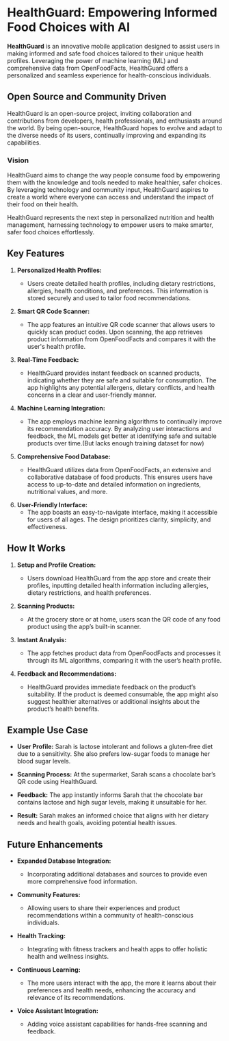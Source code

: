 # HealthGuard: Empowering Informed Food Choices with AI

**HealthGuard** is an innovative mobile application designed to assist users in making informed and safe food choices tailored to their unique health profiles. Leveraging the power of machine learning (ML) and comprehensive data from OpenFoodFacts, HealthGuard offers a personalized and seamless experience for health-conscious individuals.

## Open Source and Community Driven

HealthGuard is an open-source project, inviting collaboration and contributions from developers, health professionals, and enthusiasts around the world. By being open-source, HealthGuard hopes to evolve and adapt to the diverse needs of its users, continually improving and expanding its capabilities.

### Vision

HealthGuard aims to change the way people consume food by empowering them with the knowledge and tools needed to make healthier, safer choices. By leveraging technology and community input, HealthGuard aspires to create a world where everyone can access and understand the impact of their food on their health.

HealthGuard represents the next step in personalized nutrition and health management, harnessing technology to empower users to make smarter, safer food choices effortlessly.

## Key Features

1. **Personalized Health Profiles:**
   - Users create detailed health profiles, including dietary restrictions, allergies, health conditions, and preferences. This information is stored securely and used to tailor food recommendations.

2. **Smart QR Code Scanner:**
   - The app features an intuitive QR code scanner that allows users to quickly scan product codes. Upon scanning, the app retrieves product information from OpenFoodFacts and compares it with the user's health profile.

3. **Real-Time Feedback:**
   - HealthGuard provides instant feedback on scanned products, indicating whether they are safe and suitable for consumption. The app highlights any potential allergens, dietary conflicts, and health concerns in a clear and user-friendly manner.

4. **Machine Learning Integration:**
   - The app employs machine learning algorithms to continually improve its recommendation accuracy. By analyzing user interactions and feedback, the ML models get better at identifying safe and suitable products over time.(But lacks enough training dataset for now)

5. **Comprehensive Food Database:**
   - HealthGuard utilizes data from OpenFoodFacts, an extensive and collaborative database of food products. This ensures users have access to up-to-date and detailed information on ingredients, nutritional values, and more.

<!-- 6. **Detailed Product Information:**
   - Users can view detailed information about each product, including ingredients, nutritional facts, and potential allergens. This transparency helps users make well-informed decisions. -->

<!-- 7. **Health Insights and Recommendations:**
   - Based on the user’s profile and scanning history, HealthGuard provides personalized health insights and food recommendations. These suggestions are aimed at promoting healthier eating habits and preventing adverse reactions. -->

6. **User-Friendly Interface:**
   - The app boasts an easy-to-navigate interface, making it accessible for users of all ages. The design prioritizes clarity, simplicity, and effectiveness.

<!-- 9. **Scan History:**
   - HealthGuard keeps a history of scanned products, allowing users to review past scans and make more consistent food choices.

10. **Data Security:**
    - User data is protected with advanced encryption and privacy measures. HealthGuard ensures that personal health information remains confidential and secure. -->

## How It Works

1. **Setup and Profile Creation:**
   - Users download HealthGuard from the app store and create their profiles, inputting detailed health information including allergies, dietary restrictions, and health preferences.

2. **Scanning Products:**
   - At the grocery store or at home, users scan the QR code of any food product using the app’s built-in scanner.

3. **Instant Analysis:**
   - The app fetches product data from OpenFoodFacts and processes it through its ML algorithms, comparing it with the user’s health profile.

4. **Feedback and Recommendations:**
   - HealthGuard provides immediate feedback on the product’s suitability. If the product is deemed consumable, the app might also suggest healthier alternatives or additional insights about the product’s health benefits.


## Example Use Case

- **User Profile:** Sarah is lactose intolerant and follows a gluten-free diet due to a sensitivity. She also prefers low-sugar foods to manage her blood sugar levels.

- **Scanning Process:** At the supermarket, Sarah scans a chocolate bar’s QR code using HealthGuard.

- **Feedback:** The app instantly informs Sarah that the chocolate bar contains lactose and high sugar levels, making it unsuitable for her.

<!-- - **Recommendation:** HealthGuard suggests an alternative dark chocolate brand that is lactose-free, gluten-free, and low in sugar. -->

- **Result:** Sarah makes an informed choice that aligns with her dietary needs and health goals, avoiding potential health issues.

## Future Enhancements

- **Expanded Database Integration:**
  - Incorporating additional databases and sources to provide even more comprehensive food information.

- **Community Features:**
  - Allowing users to share their experiences and product recommendations within a community of health-conscious individuals.

- **Health Tracking:**
  - Integrating with fitness trackers and health apps to offer holistic health and wellness insights.

- **Continuous Learning:**
   - The more users interact with the app, the more it learns about their preferences and health needs, enhancing the accuracy and relevance of its recommendations.

- **Voice Assistant Integration:**
  - Adding voice assistant capabilities for hands-free scanning and feedback.


